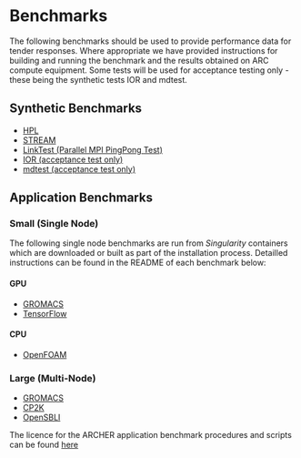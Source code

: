 # Benchmarks

The following benchmarks should be used to provide performance data for tender responses. Where appropriate we have provided instructions for building and running the benchmark and the results obtained on ARC compute equipment. Some tests will be used for acceptance testing only - these being the synthetic tests IOR and mdtest. 

## Synthetic Benchmarks

- [HPL](http://github.com/oxford-arc/HPL-and-STREAM)
- [STREAM](http://github.com/oxford-arc/HPL-and-STREAM)
- [LinkTest (Parallel MPI PingPong Test)](https://github.com/oxford-arc/LinkTest)
- [IOR (acceptance test only)](http://github.com/oxford-arc/HPC-IO-Benchmark)
- [mdtest (acceptance test only)](http://github.com/oxford-arc/HPC-IO-Benchmark)


## Application Benchmarks

### Small (Single Node)

The following single node benchmarks are run from *Singularity* containers which are downloaded or built as part of the installation process. Detailled instructions can be found in the README of each benchmark below:

#### GPU

- [GROMACS](http://github.com/oxford-arc/bench-gromacs-gpu)
- [TensorFlow](http://github.com/oxford-arc/bench-tensorflow-gpu)

#### CPU

- [OpenFOAM](http://github.com/oxford-arc/bench-openfoam)

### Large (Multi-Node) 

- [GROMACS](http://github.com/oxford-arc/bench-gromacs-cpu)
- [CP2K](http://github.com/oxford-arc/bench-cp2k-cpu)
- [OpenSBLI](http://github.com/oxford-arc/bench-opensbli-cpu)

The licence for the ARCHER application benchmark procedures and scripts can be found [here](https://github.com/hpc-uk/archer-benchmarks/blob/master/LICENSE.md)

